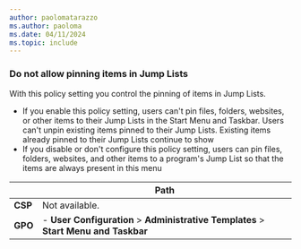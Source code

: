 ```yaml
---
author: paolomatarazzo
ms.author: paoloma
ms.date: 04/11/2024
ms.topic: include
---
```


### Do not allow pinning items in Jump Lists

With this policy setting you control the pinning of items in Jump Lists.

- If you enable this policy setting, users can't pin files, folders, websites, or other items to their Jump Lists in the Start Menu and Taskbar. Users can't unpin existing items pinned to their Jump Lists. Existing items already pinned to their Jump Lists continue to show
- If you disable or don't configure this policy setting, users can pin files, folders, websites, and other items to a program's Jump List so that the items are always present in this menu

|  | Path |
|--|--|
| **CSP** | Not available. |
| **GPO** | - **User Configuration** > **Administrative Templates** > **Start Menu and Taskbar** |
